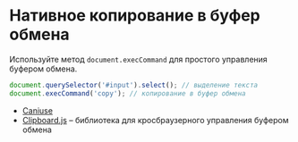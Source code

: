 # Нативное копирование в буфер обмена
Используйте метод `document.execCommand` для простого управления буфером обмена.
```js
document.querySelector('#input').select(); // выделение текста
document.execCommand('copy'); // копирование в буфер обмена
```

* [Caniuse](http://caniuse.com/#feat=document-execcommand)
* [Clipboard.js](https://clipboardjs.com/) – библиотека для кросбраузерного управления буфером обмена
